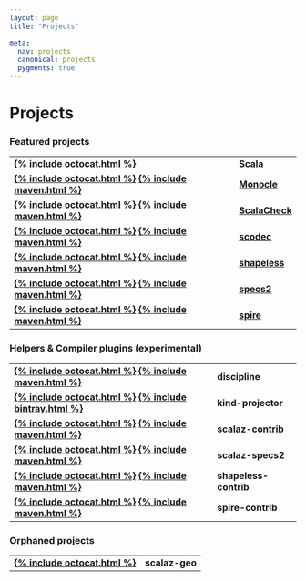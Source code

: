 ```yaml
---
layout: page
title: "Projects"

meta:
  nav: projects
  canonical: projects
  pygments: true
---
```


Projects
========

### Featured projects

<table style="font-weight: bold;">
  <tr>
    <td>
      <a class="btn" href="https://github.com/typelevel/scala">{% include octocat.html %}</a>
      <!-- Once we have something published:
      <a class="btn" href="http://search.maven.org/#search%7Cga%7C1%7Cg%3A%22org.typelevel.scala%22">{% include maven.html %}</a>
      -->
    </td>
    <td><a href="{{ site.baseurl }}/projects/scala">Scala</a></td>
  </tr>
  <tr>
    <td>
      <a class="btn" href="https://github.com/julien-truffaut/Monocle">{% include octocat.html %}</a>
      <a class="btn" href="http://search.maven.org/#search%7Cga%7C1%7Cg%3A%22com.github.julien-truffaut%22">{% include maven.html %}</a>
    </td>
    <td><a href="https://github.com/julien-truffaut/Monocle">Monocle</a></td>
  </tr>
  <tr>
    <td>
      <a class="btn" href="https://github.com/rickynils/scalacheck">{% include octocat.html %}</a>
      <a class="btn" href="http://search.maven.org/#search%7Cga%7C1%7Cg%3A%22org.scalacheck%22">{% include maven.html %}</a>
    </td>
    <td><a href="http://scalacheck.org">ScalaCheck</a></td>
  </tr>
  <tr>
    <td>
      <a class="btn" href="https://github.com/scodec/scodec">{% include octocat.html %}</a>
      <a class="btn" href="http://search.maven.org/#search%7Cga%7C1%7Cg%3A%22org.typelevel%22%20scodec">{% include maven.html %}</a>
    </td>
    <td><a href="{{ site.baseurl }}/projects/scodec">scodec</a></td>
  </tr>
  <tr>
    <td>
      <a class="btn" href="https://github.com/milessabin/shapeless">{% include octocat.html %}</a>
      <a class="btn" href="http://search.maven.org/#search%7Cga%7C1%7Cg%3A%22com.chuusai%22%20shapeless">{% include maven.html %}</a>
    </td>
    <td><a href="{{ site.baseurl }}/projects/shapeless">shapeless</a></td>
  </tr>
  <tr>
    <td>
      <a class="btn" href="https://github.com/etorreborre/specs2">{% include octocat.html %}</a>
      <a class="btn" href="http://search.maven.org/#search%7Cga%7C1%7Cg%3A%22org.specs2%22%20specs2">{% include maven.html %}</a>
    </td>
    <td><a href="http://specs2.org">specs2</a></td>
  </tr>
  <tr>
    <td>
      <a class="btn" href="https://github.com/non/spire">{% include octocat.html %}</a>
      <a class="btn" href="http://search.maven.org/#search%7Cga%7C1%7Cg%3A%22org.spire-math%22%20spire">{% include maven.html %}</a>
    </td>
    <td><a href="{{ site.baseurl }}/projects/spire">spire</a></td>
  </tr>
</table>

<h3 id="sec-helpers">Helpers & Compiler plugins (experimental)</h3>

<table style="font-weight: bold;">
  <tr>
    <td>
      <a class="btn" href="https://github.com/typelevel/discipline">{% include octocat.html %}</a>
      <a class="btn" href="http://search.maven.org/#search%7Cga%7C1%7Cg%3A%22org.typelevel%22%20discipline">{% include maven.html %}</a>
    </td>
    <td>discipline</td>
  </tr>
  <tr>
    <td>
      <a class="btn" href="https://github.com/non/kind-projector">{% include octocat.html %}</a>
      <a class="btn" href="https://bintray.com/non/maven/kind-projector/view">{% include bintray.html %}</a>
    </td>
    <td>kind-projector</td>
  </tr>
  <tr>
    <td>
      <a class="btn" href="https://github.com/typelevel/scalaz-contrib">{% include octocat.html %}</a>
      <a class="btn" href="http://search.maven.org/#search%7Cga%7C1%7Cg%3A%22org.typelevel%22%20scalaz">{% include maven.html %}</a>
    </td>
    <td>scalaz-contrib</td>
  </tr>
  <tr>
    <td>
      <a class="btn" href="https://github.com/typelevel/scalaz-specs2">{% include octocat.html %}</a>
      <a class="btn" href="http://search.maven.org/#search%7Cga%7C1%7Cg%3A%22org.typelevel%22%20scalaz-specs2">{% include maven.html %}</a>
    </td>
    <td>scalaz-specs2</td>
  </tr>
  <tr>
    <td>
      <a class="btn" href="https://github.com/typelevel/shapeless-contrib">{% include octocat.html %}</a>
      <a class="btn" href="http://search.maven.org/#search%7Cga%7C1%7Cg%3A%22org.typelevel%22%20shapeless">{% include maven.html %}</a>
    </td>
    <td>shapeless-contrib</td>
  </tr>
  <tr>
    <td>
      <a class="btn" href="https://github.com/typelevel/spire-contrib">{% include octocat.html %}</a>
      <a class="btn" href="http://search.maven.org/#search%7Cga%7C1%7Cg%3A%22org.typelevel%22%20spire">{% include maven.html %}</a>
    </td>
    <td>spire-contrib</td>
  </tr>
</table>

### Orphaned projects

<table style="font-weight: bold;">
  <tr>
    <td>
      <a class="btn" href="https://github.com/scalaz/scalaz-geo">{% include octocat.html %}</a>
    </td>
    <td>scalaz-geo</td>
  </tr>
</table>
